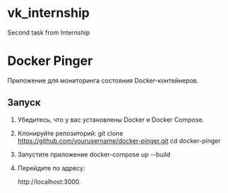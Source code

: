 # vk_internship
Second task from Internship

# Docker Pinger

Приложение для мониторинга состояния Docker-контейнеров.

## Запуск

1. Убедитесь, что у вас установлены Docker и Docker Compose.
2. Клонируйте репозиторий:
   git clone https://github.com/yourusername/docker-pinger.git
   cd docker-pinger
3. Запустите приложение
docker-compose up --build

4. Перейдите по адресу:
   
   http://localhost:3000. 
